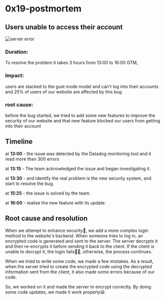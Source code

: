 # 0x19-postmortem
## Users unable to access their account
![server error](https://img.freepik.com/premium-vector/server-error-vector-concept_118813-15944.jpg?w=996)
### Duration:
 To resolve the problem it takes 3 hours from 13:00 to 16:00 GTM,
### Impact:
 users are stacked to the gust mode model and can't log into their accounts and 25% of users of our website are affected by this bug
### root cause:
 before the bug started, we tried to add some new features to improve the security of our website and that new feature blocked our users from getting into their account
 
## Timeline

at **13:00** - the issue was detected by the Datadog monitoring tool and it read more than 300 errors

at **13:15** - The team acknowledged the issue and began investigating it.

at **13:30** - and identify the real problem is the new security system, and start to resolve the bug.

at **15:25** - the issue is solved by the team.

at **16:00** - realise the new feature with its update.


## Root cause and resolution

When we attempt to enhance security🔐, we add a more complex login method to the website's backend. When someone tries to log in, an encrypted code is generated and sent to the server. The server decrypts it and then re-encrypts it before sending it back to the client. If the client is unable to decrypt it, the login fails😵‍💫; otherwise, the process continues.

When we tried to write some code, we made a few mistakes. As a result, when the server tried to create the encrypted code using the decrypted information sent from the client, it also made some errors because of our code.

So, we worked on it and made the server to encrypt correctly. By doing some code updates, we made it work properly😃.
